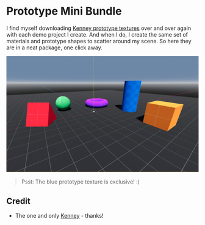 # Prototype Mini Bundle

I find myself downloading [Kenney prototype textures](https://www.kenney.nl/assets/prototype-textures) over and over again with each demo project I create. And when I do, I create the same set of materials and prototype shapes to scatter around my scene. So here they are in a neat package, one click away.

![Showcase](./showcase/prototype-mini-bundle.png)

> Psst: The blue prototype texture is exclusive! :)

## Credit

- The one and only [Kenney](https://www.kenney.nl) - thanks!

